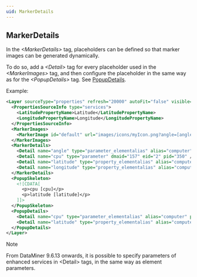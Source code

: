 ```yaml
---
uid: MarkerDetails
---
```


## MarkerDetails

In the *\<MarkerDetails>* tag, placeholders can be defined so that marker images can be generated dynamically.

To do so, add a *\<Detail>* tag for every placeholder used in the *\<MarkerImages>* tag, and then configure the placeholder in the same way as for the *\<PopupDetails>* tag. See [PopupDetails](xref:PopupSkeleton_and_PopupDetails#popupdetails).

Example:

```xml
<Layer sourceType="properties" refresh="20000" autoFit="false" visible="false" allowToggle="true" name="Properties Service">
  <PropertiesSourceInfo type="services">
    <LatitudePropertyName>Latitude</LatitudePropertyName>
    <LongitudePropertyName>Longitude</LongitudePropertyName>
  </PropertiesSourceInfo>
  <MarkerImages>
    <MarkerImage id="default" url="images/icons/myIcon.png?angle=[angle]&amp;location=[latitude]%2F[longitude]" width="20" height="36" anchor="10,36"/>
  </MarkerImages>
  <MarkerDetails>
    <Detail name="angle" type="parameter_elementalias" alias="computer" pid="350" />
    <Detail name="cpu" type="parameter" dmaid="157" eid="2" pid="350" />
    <Detail name="latitude" type="property_elementalias" alias="computer" property="latitude" />
    <Detail name="longitude" type="property_elementalias" alias="computer" property="longitude" />
  </MarkerDetails>
  <PopupSkeleton>
    <![CDATA[
      <p>cpu [cpu]</p>
      <p>latitude [latitude]</p>
    ]]>
  </PopupSkeleton>
  <PopupDetails>
    <Detail name="cpu" type="parameter_elementalias" alias="computer" pid="350" />
    <Detail name="latitude" type="property_elementalias" alias="computer" property="latitude" />
  </PopupDetails>
</Layer>
```

> [!NOTE]
> From DataMiner 9.6.13 onwards, it is possible to specify parameters of enhanced services in \<Detail> tags, in the same way as element parameters.
